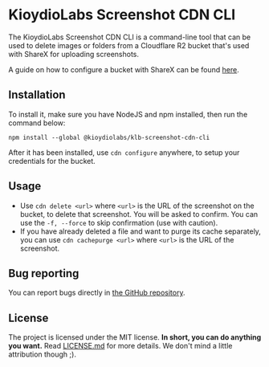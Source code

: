 # KioydioLabs Screenshot CDN CLI

The KioydioLabs Screenshot CDN CLI is a command-line tool that can be used to delete images or folders from a Cloudflare R2 bucket that's used with ShareX for uploading screenshots.

A guide on how to configure a bucket with ShareX can be found [here](https://blog.kioydiolabs.org/posts/sharex-r2).

## Installation

To install it, make sure you have NodeJS and npm installed, then run the command below:

```shell
npm install --global @kioydiolabs/klb-screenshot-cdn-cli
```

After it has been installed, use `cdn configure` anywhere, to setup your credentials for the bucket.

## Usage

- Use `cdn delete <url>` where `<url>` is the URL of the screenshot on the bucket, to delete that screenshot. You will be asked to confirm. You can use the `-f, --force` to skip confirmation (use with caution).
- If you have already deleted a file and want to purge its cache separately, you can use `cdn cachepurge <url>` where `<url>` is the URL of the screenshot.

## Bug reporting

You can report bugs directly in [the GitHub repository](https://github.com/kioydiolabs/klb-screenshot-cdn-cli).

## License

The project is licensed under the MIT license. **In short, you can do anything you want.** Read [LICENSE.md](LICENSE.md) for more details. We don't mind a little attribution though ;).
